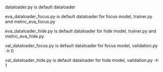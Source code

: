 dataloader.py is default dataloader

eva_dataloader_focus.py is default dataloader for focus model, trainer.py and metric_eva_focus.py

eva_dataloader_hide.py is default dataloader for hide model, trainer.py and metric_eva_hide.py

val_dataloader_focus.py is default dataloader for focus model, validation.py -h 0

val_dataloader_hide.py is default dataloader for hide model, validation.py -h 1
